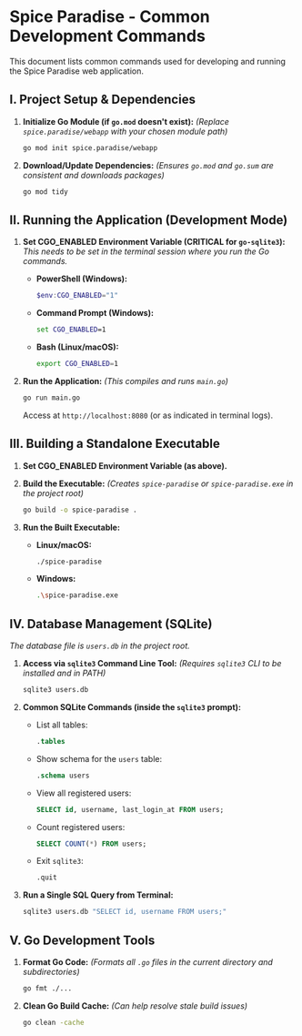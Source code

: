 # Spice Paradise - Common Development Commands

This document lists common commands used for developing and running the Spice Paradise web application.

## I. Project Setup & Dependencies

1.  **Initialize Go Module (if `go.mod` doesn't exist):**
    *(Replace `spice.paradise/webapp` with your chosen module path)*
    ```bash
    go mod init spice.paradise/webapp
    ```

2.  **Download/Update Dependencies:**
    *(Ensures `go.mod` and `go.sum` are consistent and downloads packages)*
    ```bash
    go mod tidy
    ```

## II. Running the Application (Development Mode)

1.  **Set CGO_ENABLED Environment Variable (CRITICAL for `go-sqlite3`):**
    *This needs to be set in the terminal session where you run the Go commands.*

    *   **PowerShell (Windows):**
        ```powershell
        $env:CGO_ENABLED="1"
        ```
    *   **Command Prompt (Windows):**
        ```cmd
        set CGO_ENABLED=1
        ```
    *   **Bash (Linux/macOS):**
        ```bash
        export CGO_ENABLED=1
        ```

2.  **Run the Application:**
    *(This compiles and runs `main.go`)*
    ```bash
    go run main.go
    ```
    Access at `http://localhost:8080` (or as indicated in terminal logs).

## III. Building a Standalone Executable

1.  **Set CGO_ENABLED Environment Variable (as above).**

2.  **Build the Executable:**
    *(Creates `spice-paradise` or `spice-paradise.exe` in the project root)*
    ```bash
    go build -o spice-paradise .
    ```

3.  **Run the Built Executable:**
    *   **Linux/macOS:**
        ```bash
        ./spice-paradise
        ```
    *   **Windows:**
        ```bash
        .\spice-paradise.exe
        ```

## IV. Database Management (SQLite)

*The database file is `users.db` in the project root.*

1.  **Access via `sqlite3` Command Line Tool:**
    *(Requires `sqlite3` CLI to be installed and in PATH)*
    ```bash
    sqlite3 users.db
    ```

2.  **Common SQLite Commands (inside the `sqlite3` prompt):**
    *   List all tables:
        ```sql
        .tables
        ```
    *   Show schema for the `users` table:
        ```sql
        .schema users
        ```
    *   View all registered users:
        ```sql
        SELECT id, username, last_login_at FROM users;
        ```
    *   Count registered users:
        ```sql
        SELECT COUNT(*) FROM users;
        ```
    *   Exit `sqlite3`:
        ```sql
        .quit
        ```

3.  **Run a Single SQL Query from Terminal:**
    ```bash
    sqlite3 users.db "SELECT id, username FROM users;"
    ```

## V. Go Development Tools

1.  **Format Go Code:**
    *(Formats all `.go` files in the current directory and subdirectories)*
    ```bash
    go fmt ./...
    ```

2.  **Clean Go Build Cache:**
    *(Can help resolve stale build issues)*
    ```bash
    go clean -cache
    ```